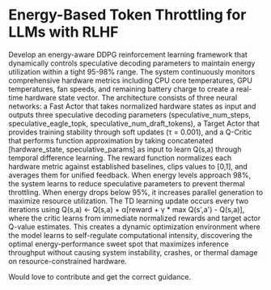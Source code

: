 # Energy-Based Token Throttling for LLMs with RLHF
Develop an energy-aware DDPG reinforcement learning framework that dynamically controls speculative decoding parameters to maintain energy utilization within a tight 95-98% range. The system continuously monitors comprehensive hardware metrics including CPU core temperatures, GPU temperatures, fan speeds, and remaining battery charge to create a real-time hardware state vector. The architecture consists of three neural networks: a Fast Actor that takes normalized hardware states as input and outputs three speculative decoding parameters (speculative_num_steps, speculative_eagle_topk, speculative_num_draft_tokens), a Target Actor that provides training stability through soft updates (τ = 0.001), and a Q-Critic that performs function approximation by taking concatenated [hardware_state, speculative_params] as input to learn Q(s,a) through temporal difference learning. The reward function normalizes each hardware metric against established baselines, clips values to [0,1], and averages them for unified feedback. When energy levels approach 98%, the system learns to reduce speculative parameters to prevent thermal throttling. When energy drops below 95%, it increases parallel generation to maximize resource utilization. The TD learning update occurs every two iterations using Q(s,a) ← Q(s,a) + α[reward + γ * max Q(s',a') - Q(s,a)], where the critic learns from immediate normalized rewards and target actor Q-value estimates. This creates a dynamic optimization environment where the model learns to self-regulate computational intensity, discovering the optimal energy-performance sweet spot that maximizes inference throughput without causing system instability, crashes, or thermal damage on resource-constrained hardware.

Would love to contribute and get the correct guidance.
